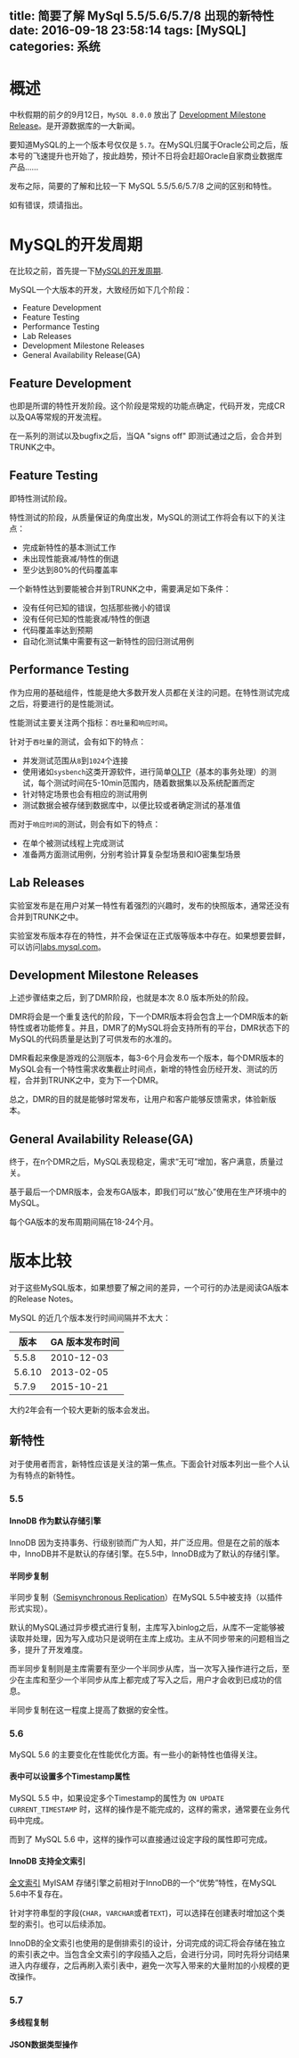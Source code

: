 title: 简要了解 MySql 5.5/5.6/5.7/8 出现的新特性
date: 2016-09-18 23:58:14
tags: [MySQL]
categories: 系统
---

# 概述

中秋假期的前夕的9月12日，`MySQL 8.0.0` 放出了 [Development Milestone Release](http://dev.mysql.com/doc/relnotes/mysql/8.0/en/news-8-0-0.html)。是开源数据库的一大新闻。

要知道MySQL的上一个版本号仅仅是 `5.7`。在MySQL归属于Oracle公司之后，版本号的飞速提升也开始了，按此趋势，预计不日将会赶超Oracle自家商业数据库产品……

发布之际，简要的了解和比较一下 MySQL 5.5/5.6/5.7/8 之间的区别和特性。

如有错误，烦请指出。

# MySQL的开发周期

在比较之前，首先提一下[MySQL的开发周期](https://dev.mysql.com/doc/mysql-development-cycle/en/preface.html).

MySQL一个大版本的开发，大致经历如下几个阶段：

+ Feature Development
+ Feature Testing
+ Performance Testing
+ Lab Releases
+ Development Milestone Releases
+ General Availability Release(GA)

## Feature Development

也即是所谓的特性开发阶段。这个阶段是常规的功能点确定，代码开发，完成CR以及QA等常规的开发流程。

在一系列的测试以及bugfix之后，当QA "signs off" 即测试通过之后，会合并到TRUNK之中。

## Feature Testing

即特性测试阶段。

特性测试的阶段，从质量保证的角度出发，MySQL的测试工作将会有以下的关注点：

+ 完成新特性的基本测试工作
+ 未出现性能衰减/特性的倒退
+ 至少达到80%的代码覆盖率

一个新特性达到要能被合并到TRUNK之中，需要满足如下条件：

+ 没有任何已知的错误，包括那些微小的错误
+ 没有任何已知的性能衰减/特性的倒退
+ 代码覆盖率达到预期
+ 自动化测试集中需要有这一新特性的回归测试用例

## Performance Testing

作为应用的基础组件，性能是绝大多数开发人员都在关注的问题。在特性测试完成之后，将要进行的是性能测试。

性能测试主要关注两个指标：`吞吐量`和`响应时间`。

针对于`吞吐量`的测试，会有如下的特点：

+ 并发测试范围从`8`到`1024`个连接
+ 使用诸如`sysbench`这类开源软件，进行简单[OLTP](https://en.wikipedia.org/wiki/Online_transaction_processing)（基本的事务处理）的测试，每个测试时间在5-10min范围内，随着数据集以及系统配置而定
+ 针对特定场景也会有相应的测试用例
+ 测试数据会被存储到数据库中，以便比较或者确定测试的基准值

而对于`响应时间`的测试，则会有如下的特点：

+ 在单个被测试线程上完成测试
+ 准备两方面测试用例，分别考验计算复杂型场景和IO密集型场景

## Lab Releases

实验室发布是在用户对某一特性有着强烈的兴趣时，发布的快照版本，通常还没有合并到TRUNK之中。

实验室发布版本存在的特性，并不会保证在正式版等版本中存在。如果想要尝鲜，可以访问[labs.mysql.com](http://labs.mysql.com/)。

## Development Milestone Releases

上述步骤结束之后，到了DMR阶段，也就是本次 8.0 版本所处的阶段。

DMR将会是一个重复迭代的阶段，下一个DMR版本将会包含上一个DMR版本的新特性或者功能修复。并且，DMR了的MySQL将会支持所有的平台，DMR状态下的MySQL的代码质量是达到了可供发布的水准的。

DMR看起来像是游戏的公测版本，每3-6个月会发布一个版本，每个DMR版本的MySQL会有一个特性需求收集截止时间点，新增的特性会历经开发、测试的历程，合并到TRUNK之中，变为下一个DMR。

总之，DMR的目的就是能够时常发布，让用户和客户能够反馈需求，体验新版本。

## General Availability Release(GA)

终于，在n个DMR之后，MySQL表现稳定，需求“无可”增加，客户满意，质量过关。

基于最后一个DMR版本，会发布GA版本，即我们可以“放心”使用在生产环境中的MySQL。

每个GA版本的发布周期间隔在18-24个月。

# 版本比较

对于这些MySQL版本，如果想要了解之间的差异，一个可行的办法是阅读GA版本的Release Notes。

MySQL 的近几个版本发行时间间隔并不太大：


| 版本 | GA 版本发布时间 |
| --- | --- |
| 5.5.8 | 2010-12-03 |
| 5.6.10 | 2013-02-05 |
| 5.7.9 | 2015-10-21 |

大约2年会有一个较大更新的版本会发出。

## 新特性

对于使用者而言，新特性应该是关注的第一焦点。下面会针对版本列出一些个人认为有特点的新特性。

### 5.5

#### InnoDB 作为默认存储引擎

InnoDB 因为支持事务、行级别锁而广为人知，并广泛应用。但是在之前的版本中，InnoDB并不是默认的存储引擎。在5.5中，InnoDB成为了默认的存储引擎。


#### 半同步复制

半同步复制（[Semisynchronous Replication](https://dev.mysql.com/doc/refman/5.5/en/replication-semisync.html)）在MySQL 5.5中被支持（以插件形式实现）。

默认的MySQL通过异步模式进行复制，主库写入binlog之后，从库不一定能够被读取并处理，因为写入成功只是说明在主库上成功。主从不同步带来的问题相当之多，提升了开发难度。

而半同步复制则是主库需要有至少一个半同步从库，当一次写入操作进行之后，至少在主库和至少一个半同步从库上都完成了写入之后，用户才会收到已成功的信息。

半同步复制在这一程度上提高了数据的安全性。

### 5.6

MySQL 5.6 的主要变化在性能优化方面。有一些小的新特性也值得关注。

#### 表中可以设置多个Timestamp属性

MySQL 5.5 中，如果设定多个Timestamp的属性为 `ON UPDATE CURRENT_TIMESTAMP` 时，这样的操作是不能完成的，这样的需求，通常要在业务代码中完成。

而到了 MySQL 5.6 中，这样的操作可以直接通过设定字段的属性即可完成。

#### InnoDB 支持全文索引

[全文索引](http://dev.mysql.com/doc/refman/5.6/en/innodb-fulltext-index.html) MyISAM 存储引擎之前相对于InnoDB的一个“优势”特性，在MySQL 5.6中不复存在。

针对字符串型的字段(`CHAR`，`VARCHAR`或者`TEXT`)，可以选择在创建表时增加这个类型的索引。也可以后续添加。

InnoDB的全文索引也使用的是倒排索引的设计，分词完成的词汇将会存储在独立的索引表之中。当包含全文索引的字段插入之后，会进行分词，同时先将分词结果进入内存缓存，之后再刷入索引表中，避免一次写入带来的大量附加的小规模的更改操作。

### 5.7

#### 多线程复制

#### JSON数据类型操作










